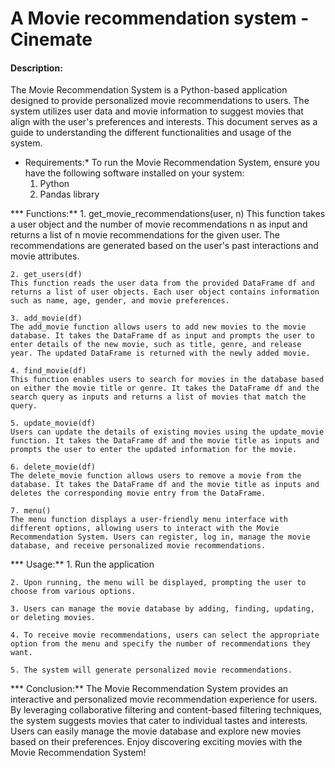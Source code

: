 # A Movie recommendation system - Cinemate

#### Description:
The Movie Recommendation System is a Python-based application designed to provide personalized movie recommendations to users. The system utilizes user data and movie information to suggest movies that align with the user's preferences and interests. This document serves as a guide to understanding the different functionalities and usage of the system.

* Requirements:*
    To run the Movie Recommendation System, ensure you have the following software installed on your system:
    1. Python 
    2. Pandas library 

*** Functions:**
    1. get_movie_recommendations(user, n)
    This function takes a user object and the number of movie recommendations n as input and returns a list of n movie recommendations for the given user. The recommendations are generated based on the user's past interactions and movie attributes.

    2. get_users(df)
    This function reads the user data from the provided DataFrame df and returns a list of user objects. Each user object contains information such as name, age, gender, and movie preferences.

    3. add_movie(df)
    The add_movie function allows users to add new movies to the movie database. It takes the DataFrame df as input and prompts the user to enter details of the new movie, such as title, genre, and release year. The updated DataFrame is returned with the newly added movie.

    4. find_movie(df)
    This function enables users to search for movies in the database based on either the movie title or genre. It takes the DataFrame df and the search query as inputs and returns a list of movies that match the query.

    5. update_movie(df)
    Users can update the details of existing movies using the update_movie function. It takes the DataFrame df and the movie title as inputs and prompts the user to enter the updated information for the movie.

    6. delete_movie(df)
    The delete_movie function allows users to remove a movie from the database. It takes the DataFrame df and the movie title as inputs and deletes the corresponding movie entry from the DataFrame.

    7. menu()
    The menu function displays a user-friendly menu interface with different options, allowing users to interact with the Movie Recommendation System. Users can register, log in, manage the movie database, and receive personalized movie recommendations.

*** Usage:**
    1. Run the application 

    2. Upon running, the menu will be displayed, prompting the user to choose from various options.

    3. Users can manage the movie database by adding, finding, updating, or deleting movies.

    4. To receive movie recommendations, users can select the appropriate option from the menu and specify the number of recommendations they want.

    5. The system will generate personalized movie recommendations.

*** Conclusion:**
    The Movie Recommendation System provides an interactive and personalized movie recommendation experience for users. By leveraging collaborative filtering and content-based filtering techniques, the system suggests movies that cater to individual tastes and interests. Users can easily manage the movie database and explore new movies based on their preferences. Enjoy discovering exciting movies with the Movie Recommendation System!
